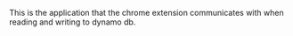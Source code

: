 This is the application that the chrome extension communicates with when reading and writing to dynamo db.